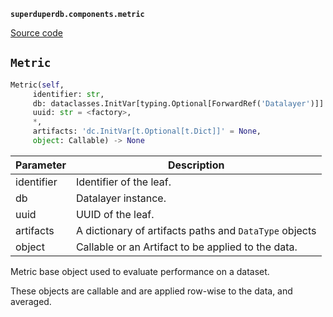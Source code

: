**`superduperdb.components.metric`** 

[Source code](https://github.com/SuperDuperDB/superduperdb/blob/main/superduperdb/components/metric.py)

## `Metric` 

```python
Metric(self,
     identifier: str,
     db: dataclasses.InitVar[typing.Optional[ForwardRef('Datalayer')]] = None,
     uuid: str = <factory>,
     *,
     artifacts: 'dc.InitVar[t.Optional[t.Dict]]' = None,
     object: Callable) -> None
```
| Parameter | Description |
|-----------|-------------|
| identifier | Identifier of the leaf. |
| db | Datalayer instance. |
| uuid | UUID of the leaf. |
| artifacts | A dictionary of artifacts paths and `DataType` objects |
| object | Callable or an Artifact to be applied to the data. |

Metric base object used to evaluate performance on a dataset.

These objects are callable and are applied row-wise to the data, and averaged.

